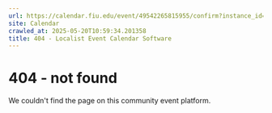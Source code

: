 ```yaml
---
url: https://calendar.fiu.edu/event/49542265815955/confirm?instance_id=49542265823127&return=https%3A%2F%2Fcalendar.fiu.edu%2Fcalendar%3Fevent_types%255B%255D%3D121721
site: Calendar
crawled_at: 2025-05-20T10:59:34.201358
title: 404 - Localist Event Calendar Software
---
```


# 404 - not found
We couldn't find the page on this community event platform.
